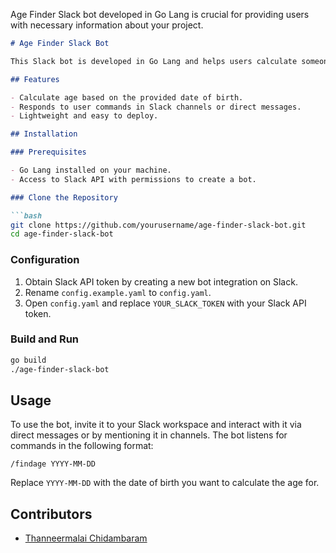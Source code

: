 Age Finder Slack bot developed in Go Lang is crucial for providing users with necessary information about your project. 

```markdown
# Age Finder Slack Bot

This Slack bot is developed in Go Lang and helps users calculate someone's age based on their date of birth.

## Features

- Calculate age based on the provided date of birth.
- Responds to user commands in Slack channels or direct messages.
- Lightweight and easy to deploy.

## Installation

### Prerequisites

- Go Lang installed on your machine.
- Access to Slack API with permissions to create a bot.

### Clone the Repository

```bash
git clone https://github.com/yourusername/age-finder-slack-bot.git
cd age-finder-slack-bot
```

### Configuration

1. Obtain Slack API token by creating a new bot integration on Slack.
2. Rename `config.example.yaml` to `config.yaml`.
3. Open `config.yaml` and replace `YOUR_SLACK_TOKEN` with your Slack API token.

### Build and Run

```bash
go build
./age-finder-slack-bot
```

## Usage

To use the bot, invite it to your Slack workspace and interact with it via direct messages or by mentioning it in channels. The bot listens for commands in the following format:

```
/findage YYYY-MM-DD
```

Replace `YYYY-MM-DD` with the date of birth you want to calculate the age for.

## Contributors

- [Thanneermalai Chidambaram](https://github.com/Thanneermalaichidambaram)

